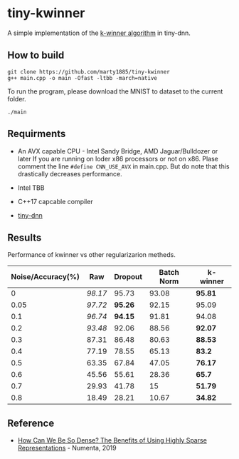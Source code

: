 # tiny-kwinner

A simple implementation of the [k-winner algorithm](ihttps://arxiv.org/abs/1903.11257) in tiny-dnn. 

## How to build

```
git clone https://github.com/marty1885/tiny-kwinner
g++ main.cpp -o main -Ofast -ltbb -march=native
```

To run the program, please download the MNIST to dataset to the current folder.

```
./main
```

## Requirments
* An AVX capable CPU - Intel Sandy Bridge, AMD Jaguar/Bulldozer or later
If you are running on loder x86 processors or not on x86. Plase comment 
the line `#define CNN_USE_AVX` in main.cpp. But do note that this drastically 
decreases performance.

* Intel TBB
* C++17 capcable compiler
* [tiny-dnn](https://github.com/tiny-dnn/tiny-dnn)

## Results

Performance of kwinner vs other regularizarion metheds.

| Noise/Accuracy(%) |  Raw   |  Dropout |  Batch Norm |  k-winner | 
|-------------------|--------|----------|-------------|-----------| 
| 0                 | _98.17_|  95.73   |  93.08      |**95.81**  | 
| 0.05              | _97.72_|**95.26** |  92.15      |  95.09    | 
| 0.1               | _96.74_|**94.15** |  91.81      |  94.08    | 
| 0.2               | _93.48_|  92.06   |  88.56      |**92.07**  | 
| 0.3               |  87.31 |  86.48   |  80.63      |**88.53**  | 
| 0.4               |  77.19 |  78.55   |  65.13      |**83.2**   | 
| 0.5               |  63.35 |  67.84   |  47.05      |**76.17**  | 
| 0.6               |  45.56 |  55.61   |  28.36      |**65.7**   | 
| 0.7               |  29.93 |  41.78   |  15         |**51.79**  | 
| 0.8               |  18.49 |  28.21   |  10.67      |**34.82**  | 

## Reference
* [How Can We Be So Dense? The Benefits of Using Highly Sparse Representations](https://arxiv.org/abs/1903.11257) - Numenta, 2019

